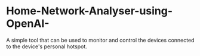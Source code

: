 # Home-Network-Analyser-using-OpenAI-
A simple tool that can be used to monitor and control the devices connected to the device's personal hotspot.
